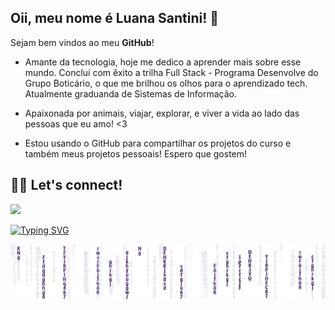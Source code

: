 ## Oii, meu nome é Luana Santini! 👋

Sejam bem vindos ao meu **GitHub**!
   
 - Amante da tecnologia, hoje me dedico a aprender mais sobre esse mundo. Concluí com êxito a trilha Full Stack - Programa Desenvolve do Grupo Boticário, o que me brilhou os olhos para o aprendizado tech. Atualmente graduanda de Sistemas de Informação.

- Apaixonada por animais, viajar, explorar, e viver a vida ao lado das pessoas que eu amo! <3
  
- Estou usando o GitHub para compartilhar os projetos do curso e também meus projetos pessoais! Espero que gostem!


## 🙋‍♀️ Let's connect!


[<img src="https://img.shields.io/badge/linkedin-%230077B5.svg?&style=for-the-badge&logo=linkedin&logoColor=white"/>](https://www.linkedin.com/in/luanasantini/)

<a href="https://git.io/typing-svg"><img src="https://readme-typing-svg.demolab.com?font=Montserrat&weight=600&duration=4000&pause=100&color=663999&background=9740FF00&center=true&vCenter=true&width=965&lines=Obrigada+pela+visita!" alt="Typing SVG" /></a>

<img src="https://raw.githubusercontent.com/Carol42/Carol42/main/assets/footer.png"/>
